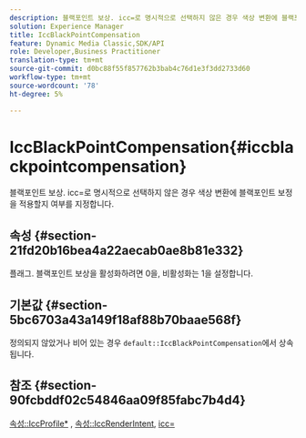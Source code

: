 ```yaml
---
description: 블랙포인트 보상. icc=로 명시적으로 선택하지 않은 경우 색상 변환에 블랙포인트 보정을 적용할지 여부를 지정합니다.
solution: Experience Manager
title: IccBlackPointCompensation
feature: Dynamic Media Classic,SDK/API
role: Developer,Business Practitioner
translation-type: tm+mt
source-git-commit: d0bc88f55f857762b3bab4c76d1e3f3dd2733d60
workflow-type: tm+mt
source-wordcount: '78'
ht-degree: 5%

---
```



# IccBlackPointCompensation{#iccblackpointcompensation}

블랙포인트 보상. icc=로 명시적으로 선택하지 않은 경우 색상 변환에 블랙포인트 보정을 적용할지 여부를 지정합니다.

## 속성 {#section-21fd20b16bea4a22aecab0ae8b81e332}

플래그. 블랙포인트 보상을 활성화하려면 0을, 비활성화는 1을 설정합니다.

## 기본값 {#section-5bc6703a43a149f18af88b70baae568f}

정의되지 않았거나 비어 있는 경우 `default::IccBlackPointCompensation`에서 상속됩니다.

## 참조 {#section-90fcbddf02c54846aa09f85fabc7b4d4}

[속성::IccProfile*](../../../../../ir-api/material-cat/image-rendering-api-ref/c-ir-material-catalog/c-ir-attributes-reference/r-ir-iccprofilergb.md#reference-cdaad25b155646ffa382d722fd324b30) ,  [속성::IccRenderIntent](../../../../../ir-api/material-cat/image-rendering-api-ref/c-ir-material-catalog/c-ir-attributes-reference/r-ir-iccrenderintent.md#reference-3b80b7a4c25545a593c5076f318b5c40),  [icc=](../../../../../ir-api/http-protocol/image-rendering-api-ref/c-ir-http-protocol-ref/c-ir-http-protocol-command-reference/r-ir-icc.md#reference-86a2fff3cef24982ad2063d977a16e06)
